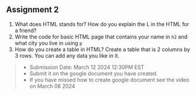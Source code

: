 ## Assignment 2
1. What does HTML stands for? How do you explain the L in the HTML for a friend?
2. Write the code for basic HTML page that contains your name in `h2` and what city you live in using `p`
3. How do you create a table in HTML? Create a table that is 2 columns by 3 rows. You can add any data you like in it.

> * Submission Date: March 12 2024 12:30PM EST
> * Submit it on the google document you have created.
> * If you have missed how to create google document see the video on March 08 2024
